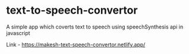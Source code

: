 # text-to-speech-convertor
 A simple app which coverts text to speech using speechSynthesis api in javascript
 
 Link - https://makesh-text-speech-convertor.netlify.app/
